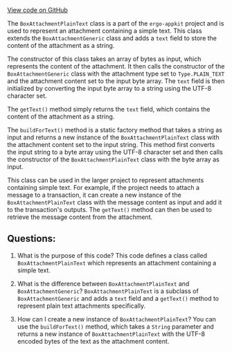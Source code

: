 [View code on GitHub](https://github.com/ergoplatform/ergo-appkit/common/src/main/java/org/ergoplatform/appkit/BoxAttachmentPlainText.java)

The `BoxAttachmentPlainText` class is a part of the `ergo-appkit` project and is used to represent an attachment containing a simple text. This class extends the `BoxAttachmentGeneric` class and adds a `text` field to store the content of the attachment as a string.

The constructor of this class takes an array of bytes as input, which represents the content of the attachment. It then calls the constructor of the `BoxAttachmentGeneric` class with the attachment type set to `Type.PLAIN_TEXT` and the attachment content set to the input byte array. The `text` field is then initialized by converting the input byte array to a string using the UTF-8 character set.

The `getText()` method simply returns the `text` field, which contains the content of the attachment as a string.

The `buildForText()` method is a static factory method that takes a string as input and returns a new instance of the `BoxAttachmentPlainText` class with the attachment content set to the input string. This method first converts the input string to a byte array using the UTF-8 character set and then calls the constructor of the `BoxAttachmentPlainText` class with the byte array as input.

This class can be used in the larger project to represent attachments containing simple text. For example, if the project needs to attach a message to a transaction, it can create a new instance of the `BoxAttachmentPlainText` class with the message content as input and add it to the transaction's outputs. The `getText()` method can then be used to retrieve the message content from the attachment.
## Questions: 
 1. What is the purpose of this code?
   This code defines a class called `BoxAttachmentPlainText` which represents an attachment containing a simple text.

2. What is the difference between `BoxAttachmentPlainText` and `BoxAttachmentGeneric`?
   `BoxAttachmentPlainText` is a subclass of `BoxAttachmentGeneric` and adds a `text` field and a `getText()` method to represent plain text attachments specifically.

3. How can I create a new instance of `BoxAttachmentPlainText`?
   You can use the `buildForText()` method, which takes a `String` parameter and returns a new instance of `BoxAttachmentPlainText` with the UTF-8 encoded bytes of the text as the attachment content.